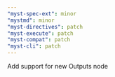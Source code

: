 ```yaml
---
"myst-spec-ext": minor
"mystmd": minor
"myst-directives": patch
"myst-execute": patch
"myst-compat": patch
"myst-cli": patch
---
```


Add support for new Outputs node
